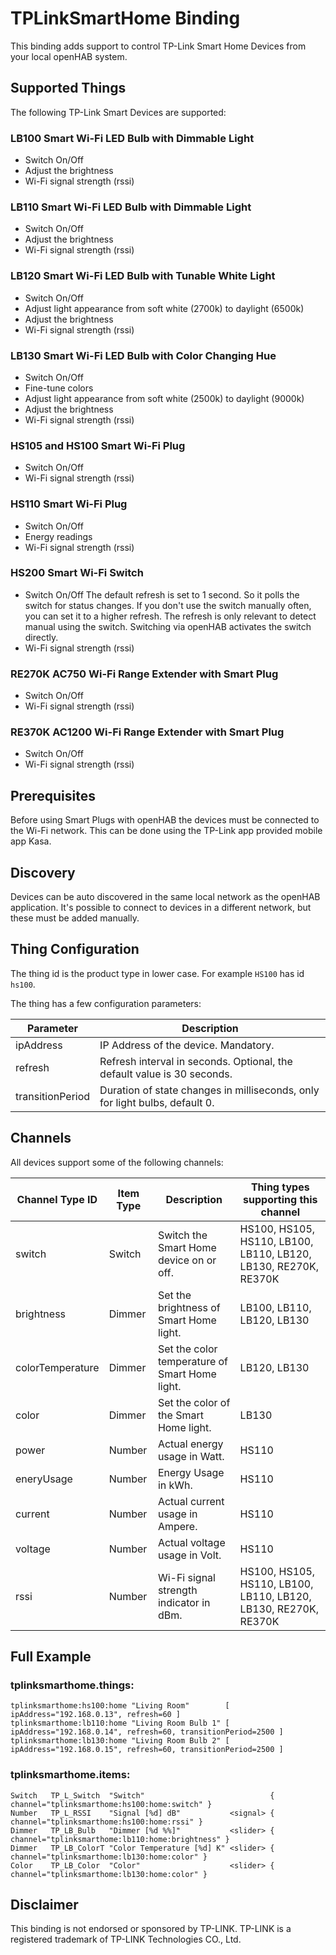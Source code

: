 # TPLinkSmartHome Binding

This binding adds support to control TP-Link Smart Home Devices from your local openHAB system.

## Supported Things

The following TP-Link Smart Devices are supported:

### LB100 Smart Wi-Fi LED Bulb with Dimmable Light

* Switch On/Off
* Adjust the brightness
* Wi-Fi signal strength (rssi)

### LB110 Smart Wi-Fi LED Bulb with Dimmable Light

* Switch On/Off
* Adjust the brightness
* Wi-Fi signal strength (rssi)

### LB120 Smart Wi-Fi LED Bulb with Tunable White Light

* Switch On/Off
* Adjust light appearance from soft white (2700k) to daylight (6500k)
* Adjust the brightness
* Wi-Fi signal strength (rssi)

### LB130 Smart Wi-Fi LED Bulb with Color Changing Hue

* Switch On/Off
* Fine-tune colors
* Adjust light appearance from soft white (2500k) to daylight (9000k)
* Adjust the brightness
* Wi-Fi signal strength (rssi)


### HS105 and HS100 Smart Wi-Fi Plug

* Switch On/Off
* Wi-Fi signal strength (rssi)

### HS110 Smart Wi-Fi Plug

* Switch On/Off
* Energy readings
* Wi-Fi signal strength (rssi)

### HS200 Smart Wi-Fi Switch

* Switch On/Off
The default refresh is set to 1 second. So it polls the switch for status changes. If you don't use the switch manually
often, you can set it to a higher refresh. The refresh is only relevant to detect manual using the switch. Switching
via openHAB activates the switch directly.
* Wi-Fi signal strength (rssi)

### RE270K AC750 Wi-Fi Range Extender with Smart Plug

* Switch On/Off
* Wi-Fi signal strength (rssi)

### RE370K AC1200 Wi-Fi Range Extender with Smart Plug

* Switch On/Off
* Wi-Fi signal strength (rssi)

## Prerequisites

Before using Smart Plugs with openHAB the devices must be connected to the Wi-Fi network. This can be done using the
TP-Link app provided mobile app Kasa.

## Discovery

Devices can be auto discovered in the same local network as the openHAB application. It's possible to connect to
devices in a different network, but these must be added manually.

## Thing Configuration

The thing id is the product type in lower case. For example `HS100` has id `hs100`.

The thing has a few configuration parameters:

| Parameter          | Description                                                                 |
|--------------------|-----------------------------------------------------------------------------|
| ipAddress          | IP Address of the device. Mandatory.                                        |
| refresh            | Refresh interval in seconds. Optional, the default value is 30 seconds.     |
| transitionPeriod   | Duration of state changes in milliseconds, only for light bulbs, default 0. |

## Channels

All devices support some of the following channels:

| Channel Type ID  | Item Type | Description                                    | Thing types supporting this channel                             |
|------------------|-----------|------------------------------------------------|-----------------------------------------------------------------|
| switch           | Switch    | Switch the Smart Home device on or off.        | HS100, HS105, HS110, LB100, LB110, LB120, LB130, RE270K, RE370K |
| brightness       | Dimmer    | Set the brightness of Smart Home light.        | LB100, LB110, LB120, LB130                                      |
| colorTemperature | Dimmer    | Set the color temperature of Smart Home light. | LB120, LB130                                                    |
| color            | Dimmer    | Set the color of the Smart Home light.         | LB130                                                           |
| power            | Number    | Actual energy usage in Watt.                   | HS110                                                           |
| eneryUsage       | Number    | Energy Usage in kWh.                           | HS110                                                           |
| current          | Number    | Actual current usage in Ampere.                | HS110                                                           |
| voltage          | Number    | Actual voltage usage in Volt.                  | HS110                                                           |
| rssi             | Number    | Wi-Fi signal strength indicator in dBm.        | HS100, HS105, HS110, LB100, LB110, LB120, LB130, RE270K, RE370K |

## Full Example

### tplinksmarthome.things:

```
tplinksmarthome:hs100:home "Living Room"        [ ipAddress="192.168.0.13", refresh=60 ]
tplinksmarthome:lb110:home "Living Room Bulb 1" [ ipAddress="192.168.0.14", refresh=60, transitionPeriod=2500 ]
tplinksmarthome:lb130:home "Living Room Bulb 2" [ ipAddress="192.168.0.15", refresh=60, transitionPeriod=2500 ]
```

### tplinksmarthome.items:

```
Switch   TP_L_Switch  "Switch"                            { channel="tplinksmarthome:hs100:home:switch" }
Number   TP_L_RSSI    "Signal [%d] dB"           <signal> { channel="tplinksmarthome:hs100:home:rssi" }
Dimmer   TP_LB_Bulb   "Dimmer [%d %%]"           <slider> { channel="tplinksmarthome:lb110:home:brightness" }
Dimmer   TP_LB_ColorT "Color Temperature [%d] K" <slider> { channel="tplinksmarthome:lb130:home:color" }
Color    TP_LB_Color  "Color"                    <slider> { channel="tplinksmarthome:lb130:home:color" }
```

## Disclaimer

This binding is not endorsed or sponsored by TP-LINK. TP-LINK is a registered trademark of TP-LINK Technologies CO., Ltd.
